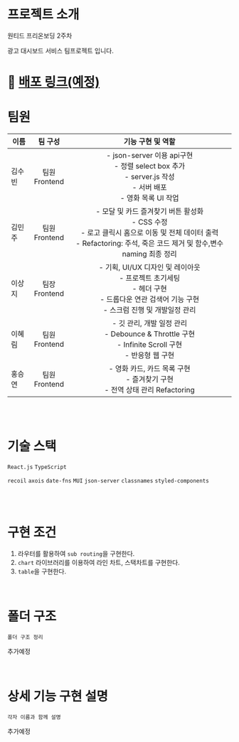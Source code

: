 # 프로젝트 소개

원티드 프리온보딩 2주차

광고 대시보드 서비스 팀프로젝트 입니다.

# 🚀 [배포 링크(예정)](/)

# 팀원

| 이름   |       팀 구성       |                                                                                기능 구현 및 역할                                                                                 |
| ------ | :-----------------: | :------------------------------------------------------------------------------------------------------------------------------------------------------------------------------: |
| 김수빈 | 팀원 </br> Frontend |                             - json-server 이용 api구현 </br> - 정렬 select box 추가 <br> - server.js 작성 <br> - 서버 배포 <br> - 영화 목록 UI 작업                              |
| 김민주 | 팀원 </br> Frontend | - 모달 및 카드 즐겨찾기 버튼 활성화 </br> - CSS 수정 </br> - 로고 클릭시 홈으로 이동 및 전체 데이터 출력 </br> - Refactoring: 주석, 죽은 코드 제거 및 함수,변수 naming 최종 정리 |
| 이상지 | 팀장 </br> Frontend |             - 기획, UI/UX 디자인 및 레이아웃 </br> - 프로젝트 초기세팅 </br> - 헤더 구현 </br> - 드롭다운 연관 검색어 기능 구현 </br> - 스크럼 진행 및 개발일정 관리             |
| 이혜림 | 팀원 </br> Frontend |                                  - 깃 관리, 개발 일정 관리 </br> - Debounce & Throttle 구현 </br> - Infinite Scroll 구현 </br> - 반응형 웹 구현                                  |
| 홍승연 | 팀원 </br> Frontend |                                               - 영화 카드, 카드 목록 구현 </br> - 즐겨찾기 구현 </br> - 전역 상태 관리 Refactoring                                               |


</br>
</br>

# 기술 스택

`React.js`
`TypeScript`

`recoil`
`axois`
`date-fns`
`MUI`
`json-server`
`classnames`
`styled-components`

</br>
</br>

# 구현 조건

1. 라우터를 활용하여 `sub routing`을 구현한다.
2. `chart` 라이브러리를 이용하여 라인 차트, 스택차트를 구현한다.
3. `table`을 구현한다.

</br>

# 폴더 구조

```text
폴더 구조 정리
```

추가예정

</br>


# 상세 기능 구현 설명

```text
각자 이름과 함께 설명
```

추가예정

</br>
